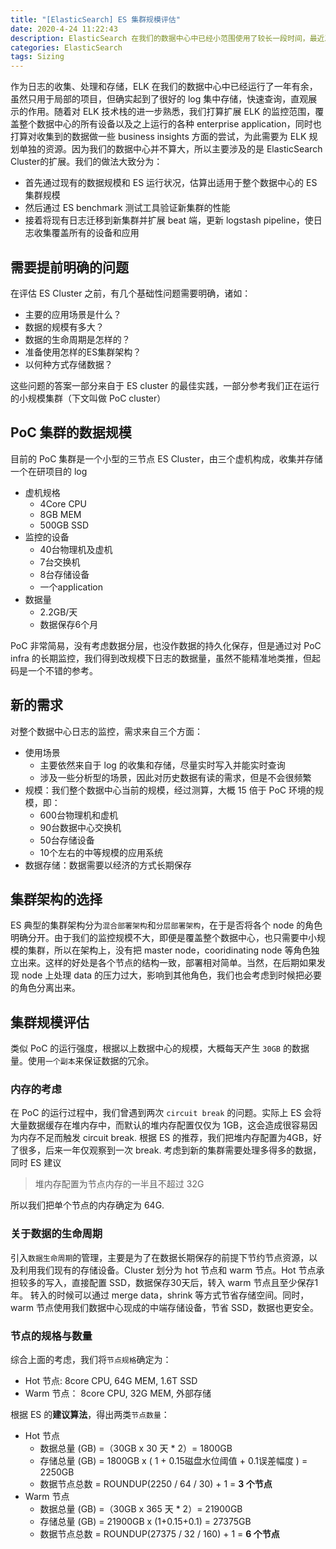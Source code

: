 ```yaml
---
title: "[ElasticSearch] ES 集群规模评估"
date: 2020-4-24 11:22:43
description: ElasticSearch 在我们的数据中心中已经小范围使用了较长一段时间，最近准备规划一个专有的 infrastructure, 将 ES cluster 移入，并用于收集和处理整个数据中心中的所有设备和应用程序的 log. 本篇文章记录了新的 Cluster 的规模的估计以及规划的过程。
categories: ElasticSearch
tags: Sizing
---
```


作为日志的收集、处理和存储，ELK 在我们的数据中心中已经运行了一年有余，虽然只用于局部的项目，但确实起到了很好的 log 集中存储，快速查询，直观展示的作用。随着对 ELK 技术栈的进一步熟悉，我们打算扩展 ELK 的监控范围，覆盖整个数据中心的所有设备以及之上运行的各种 enterprise application，同时也打算对收集到的数据做一些 business insights 方面的尝试，为此需要为 ELK 规划单独的资源。因为我们的数据中心并不算大，所以主要涉及的是 ElasticSearch Cluster的扩展。我们的做法大致分为：
- 首先通过现有的数据规模和 ES 运行状况，估算出适用于整个数据中心的 ES 集群规模
- 然后通过 ES benchmark 测试工具验证新集群的性能
- 接着将现有日志迁移到新集群并扩展 beat 端，更新 logstash pipeline，使日志收集覆盖所有的设备和应用 

## 需要提前明确的问题
在评估 ES Cluster 之前，有几个基础性问题需要明确，诸如：
- 主要的应用场景是什么？
- 数据的规模有多大？
- 数据的生命周期是怎样的？
- 准备使用怎样的ES集群架构？
- 以何种方式存储数据？

这些问题的答案一部分来自于 ES cluster 的最佳实践，一部分参考我们正在运行的小规模集群（下文叫做 PoC cluster）

## PoC 集群的数据规模
目前的 PoC 集群是一个小型的三节点 ES Cluster，由三个虚机构成，收集并存储一个在研项目的 log
- 虚机规格
  - 4Core CPU
  - 8GB MEM
  - 500GB SSD
- 监控的设备
  - 40台物理机及虚机
  - 7台交换机
  - 8台存储设备
  - 一个application
- 数据量
  - 2.2GB/天
  - 数据保存6个月

PoC 非常简易，没有考虑数据分层，也没作数据的持久化保存，但是通过对 PoC infra 的长期监控，我们得到改规模下日志的数据量，虽然不能精准地类推，但起码是一个不错的参考。

## 新的需求
对整个数据中心日志的监控，需求来自三个方面：

- 使用场景
  - 主要依然来自于 log 的收集和存储，尽量实时写入并能实时查询
  - 涉及一些分析型的场景，因此对历史数据有读的需求，但是不会很频繁
- 规模：我们整个数据中心当前的规模，经过测算，大概 15 倍于 PoC 环境的规模，即：
  - 600台物理机和虚机
  - 90台数据中心交换机
  - 50台存储设备
  - 10个左右的中等规模的应用系统
- 数据存储：数据需要以经济的方式长期保存

## 集群架构的选择
ES 典型的集群架构分为`混合部署架构`和`分层部署架构`，在于是否将各个 node 的角色明确分开。由于我们的监控规模不大，即便是覆盖整个数据中心，也只需要中小规模的集群，所以在架构上，没有把 master node，cooridinating node 等角色独立出来。这样的好处是各个节点的结构一致，部署相对简单。当然，在后期如果发现 node 上处理 data 的压力过大，影响到其他角色，我们也会考虑到时候把必要的角色分离出来。 

## 集群规模评估
类似 PoC 的运行强度，根据以上数据中心的规模，大概每天产生 `30GB` 的数据量。使用`一个副本`来保证数据的冗余。

### 内存的考虑
在 PoC 的运行过程中，我们曾遇到两次 `circuit break` 的问题。实际上 ES 会将大量数据缓存在堆内存中，而默认的堆内存配置仅仅为 1GB，这会造成很容易因为内存不足而触发 circuit break. 根据 ES 的推荐，我们把堆内存配置为4GB，好了很多，后来一年仅观察到一次 break. 考虑到新的集群需要处理多得多的数据，同时 ES 建议

> 堆内存配置为节点内存的一半且不超过 32G

所以我们把单个节点的内存确定为 64G. 

### 关于数据的生命周期
引入`数据生命周期`的管理，主要是为了在数据长期保存的前提下节约节点资源，以及利用我们现有的存储设备。Cluster 划分为 hot 节点和 warm 节点。Hot 节点承担较多的写入，直接配置 SSD，数据保存30天后，转入 warm 节点且至少保存1年。 转入的时候可以通过 merge data，shrink 等方式节省存储空间。同时，warm 节点使用我们数据中心现成的中端存储设备，节省 SSD，数据也更安全。

### 节点的规格与数量
综合上面的考虑，我们将`节点规格`确定为：
- Hot 节点: 8core CPU, 64G MEM, 1.6T SSD
- Warm 节点： 8core CPU, 32G MEM, 外部存储

根据 ES 的**建议算法**，得出两类`节点数量`：
- Hot 节点
  - 数据总量 (GB) =（30GB x 30 天 * 2）= 1800GB
  - 存储总量 (GB) = 1800GB x ( 1 + 0.15磁盘水位阈值 + 0.1误差幅度 ) = 2250GB
  - 数据节点总数 = ROUNDUP(2250 / 64 / 30) + 1 = **3 个节点**
- Warm 节点
  - 数据总量 (GB) =（30GB x 365 天 * 2）= 21900GB
  - 存储总量 (GB) = 21900GB x (1+0.15+0.1) = 27375GB
  - 数据节点总数 = ROUNDUP(27375 / 32 / 160) + 1 = **6 个节点**


